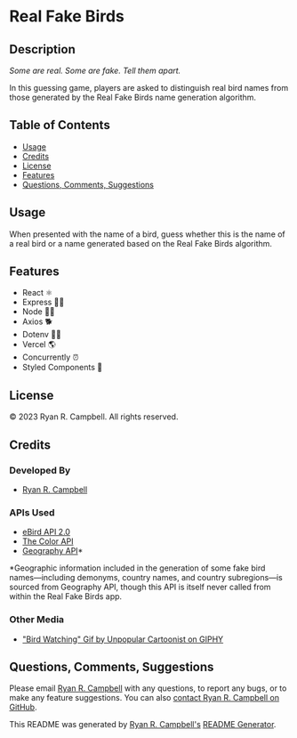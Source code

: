 # Real Fake Birds

## Description
*Some are real. Some are fake. Tell them apart.*

In this guessing game, players are asked to distinguish real bird names from those generated by the Real Fake Birds name generation algorithm.

## Table of Contents
- [Usage](#usage)
- [Credits](#credits)
- [License](#license)
- [Features](#features)
- [Questions, Comments, Suggestions](#questions-comments-suggestions)


## Usage
When presented with the name of a bird, guess whether this is the name of a real bird or a name generated based on the Real Fake Birds algorithm.

 ## Features
 - React ⚛️
 - Express 🏃‍♂️
 - Node 👨‍💻
 - Axios 🐕
 - Dotenv 🕵️‍♂️
 - Vercel 🌎
 - Concurrently ⏰
 - Styled Components 💅

## License
© 2023 Ryan R. Campbell. All rights reserved.

## Credits
### Developed By
- [Ryan R. Campbell](https://www.github.com/rrcampbell-exe/)

### APIs Used
- [eBird API 2.0](https://documenter.getpostman.com/view/664302/S1ENwy59)
- [The Color API](https://www.thecolorapi.com)
- [Geography API](https://apilayer.com/marketplace/geo-api)*

*Geographic information included in the generation of some fake bird names—including demonyms, country names, and country subregions—is sourced from Geography API, though this API is itself never called from within the Real Fake Birds app.

### Other Media
- ["Bird Watching" Gif by Unpopular Cartoonist on GIPHY](https://giphy.com/unpopularcartoonist)

## Questions, Comments, Suggestions
Please email [Ryan R. Campbell](mailto:campbell.ryan.r@gmail.com) with any questions, to report any bugs, or to make any feature suggestions. You can also [contact Ryan R. Campbell on GitHub](https://www.github.com/rrcampbell-exe/).

This README was generated by [Ryan R. Campbell's](https://www.github.com/rrcampbell-exe/) [README Generator](https://github.com/rrcampbell-exe/readme-generator).